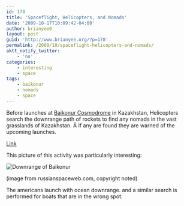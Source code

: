 ```yaml
---
id: 178
title: 'Spaceflight, Helicopters, and Nomads'
date: '2009-10-17T10:09:42-04:00'
author: brianyee0
layout: post
guid: 'http://www.brianyee.org/?p=178'
permalink: /2009/10/spaceflight-helicopters-and-nomads/
aktt_notify_twitter:
    - 'no'
categories:
    - interesting
    - space
tags:
    - baikonur
    - nomads
    - space
---
```


Before launches at [Baikonur Cosmodrome](http://en.wikipedia.org/wiki/Baikonur_Cosmodrome) in Kazakhstan, Helicopters search the downrange path of rockets to find any nomads in the vast grasslands of Kazakhstan. Â If any are found they are warned of the upcoming launches.

[Link](http://www.russianspaceweb.com/baikonur_downrange.html)

This picture of this activity was particularly interesting:

![](https://i0.wp.com/www.russianspaceweb.com/images/baikonur_downrange_images/baikonur_downrange_land_1.jpg?resize=400%2C266 "Downrange of Baikonur")

(image from russianspaceweb.com, copyright noted)

The americans launch with ocean downrange. and a similar search is performed for boats that are in the wrong spot.